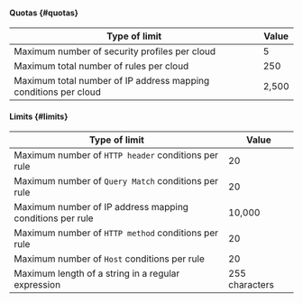 #### Quotas {#quotas}

| **Type of limit** | **Value** |
----- | -----
| Maximum number of security profiles per cloud | 5 |
| Maximum total number of rules per cloud | 250 |
| Maximum total number of IP address mapping conditions per cloud | 2,500 |

#### Limits {#limits}

| **Type of limit** | **Value** |
----- | -----
| Maximum number of `HTTP header` conditions per rule | 20 |
| Maximum number of `Query Match` conditions per rule | 20 |
| Maximum number of IP address mapping conditions per rule | 10,000 |
| Maximum number of `HTTP method` conditions per rule | 20 |
| Maximum number of `Host` conditions per rule | 20 |
| Maximum length of a string in a regular expression | 255 characters |

